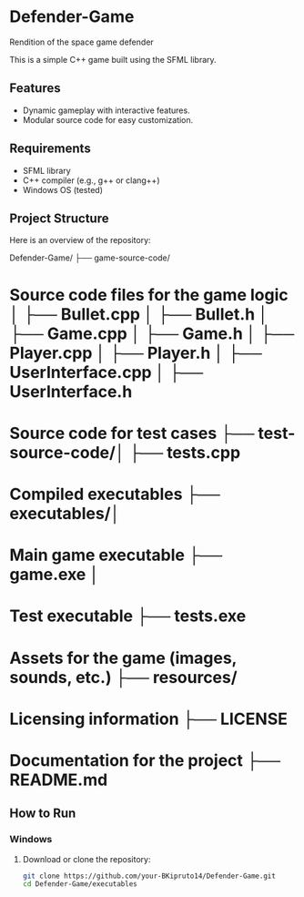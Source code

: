 # Defender-Game
Rendition of the space game defender

This is a simple C++ game built using the SFML library.

## Features
- Dynamic gameplay with interactive features.
- Modular source code for easy customization.

## Requirements
- SFML library
- C++ compiler (e.g., g++ or clang++)
- Windows OS (tested)

## Project Structure
Here is an overview of the repository:

Defender-Game/ ├── game-source-code/ 
# Source code files for the game logic │ ├── Bullet.cpp │ ├── Bullet.h │ ├── Game.cpp │ ├── Game.h │ ├── Player.cpp │ ├── Player.h │ ├── UserInterface.cpp │ ├── UserInterface.h 
# Source code for test cases ├── test-source-code/│ ├── tests.cpp 
# Compiled executables  ├── executables/│ 
# Main game executable  ├── game.exe │ 
# Test executable       ├── tests.exe 
# Assets for the game (images, sounds, etc.) ├── resources/
# Licensing information  ├── LICENSE 
# Documentation for the project  ├── README.md 

## How to Run
### Windows
1. Download or clone the repository:
   ```bash
   git clone https://github.com/your-BKipruto14/Defender-Game.git
   cd Defender-Game/executables